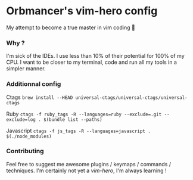 # Orbmancer's vim-hero config
My attempt to become a true master in vim coding :muscle:

### Why ?

I'm sick of the IDEs. I use less than 10% of their potential for 100% of my CPU.
I want to be closer to my terminal, code and run all my tools in a simpler manner.

### Additionnal config

Ctags
`brew install --HEAD universal-ctags/universal-ctags/universal-ctags`

Ruby
`ctags -f ruby_tags -R --languages=ruby --exclude=.git --exclude=log . $(bundle list --paths)`

Javascript
`ctags -f js_tags -R --languages=javascript . $(./node_modules)`


### Contributing

Feel free to suggest me awesome plugins / keymaps / commands / techniques.
I'm certainly not yet a *vim-hero*, I'm always learning !

